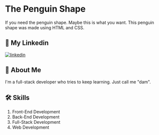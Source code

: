 # The Penguin Shape

If you need the penguin shape. Maybe this is what you want. This penguin shape was made using HTML and CSS.
    
## 🔗 My Linkedin
[![linkedin](https://img.shields.io/badge/linkedin-0A66C2?style=for-the-badge&logo=linkedin&logoColor=white)](https://www.linkedin.com/in/pangeran-saddam-husain-2b5096207/)

## 🚀 About Me
I'm a full-stack developer who tries to keep learning. Just call me "dam".

## 🛠 Skills
1. Front-End Development
2. Back-End Development
3. Full-Stack Development
4. Web Development
